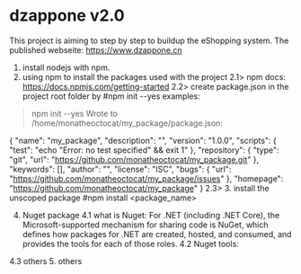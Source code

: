 # dzappone v2.0
This project is aiming to step by step to buildup the eShopping system.
The published webseite: https://www.dzappone.cn
1. install nodejs with npm.
2. using npm to install the packages used with the project
  2.1> npm docs: https://docs.npmjs.com/getting-started
  2.2> create package.json in the project root folder by #npm init --yes
  examples:
  > npm init --yes
Wrote to /home/monatheoctocat/my_package/package.json:

{
  "name": "my_package",
  "description": "",
  "version": "1.0.0",
  "scripts": {
    "test": "echo \"Error: no test specified\" && exit 1"
  },
  "repository": {
    "type": "git",
    "url": "https://github.com/monatheoctocat/my_package.git"
  },
  "keywords": [],
  "author": "",
  "license": "ISC",
  "bugs": {
    "url": "https://github.com/monatheoctocat/my_package/issues"
  },
  "homepage": "https://github.com/monatheoctocat/my_package"
}
  2.3>
3. install the unscoped package
#npm install <package_name>

4. Nuget package
  4.1 what is Nuget: For .NET (including .NET Core), the Microsoft-supported mechanism for sharing code is NuGet, which defines how packages for .NET are created, hosted, and consumed, and provides the tools for each of those roles.
  4.2 Nuget tools:
  
  4.3 others
5. others
